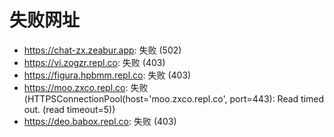 # 失败网址
- https://chat-zx.zeabur.app: 失败 (502)
- https://vi.zogzr.repl.co: 失败 (403)
- https://figura.hpbmm.repl.co: 失败 (403)
- https://moo.zxco.repl.co: 失败 (HTTPSConnectionPool(host='moo.zxco.repl.co', port=443): Read timed out. (read timeout=5))
- https://deo.babox.repl.co: 失败 (403)

